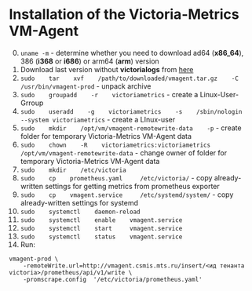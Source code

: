 # Installation of the Victoria-Metrics VM-Agent

0) `uname -m` - determine whether you need to download ad64 (**x86_64**), 386 (**i368** or **i686**) or arm64 (**arm**) version
1) Download last version without **victorialogs** from [here](https://github.com/VictoriaMetrics/VictoriaMetrics/releases/)
2) `sudo    tar    xvf    /path/to/downloaded/vmagent.tar.gz    -C /usr/bin/vmagent-prod` - unpack archive
3) `sudo    groupadd    -r    victoriametrics` - create a Linux-User-Grroup
4) `sudo    useradd    -g    victoriametrics    -s    /sbin/nologin    --system victoriametrics` - create a LInux-user
5) `sudo    mkdir    /opt/vm/vmagent-remotewrite-data    -p` - create folder for temporary Victoria-Metrics VM-Agent data
6) `sudo    chown    -R    victoriametrics:victoriametrics    /opt/vm/vmagent-remotewrite-data` - change owner of folder for temporary Victoria-Metrics VM-Agent data
7) `sudo    mkdir    /etc/victoria`
8) `sudo    cp    prometheus.yaml     /etc/victoria/` - copy already-written settings for getting metrics from prometheus exporter
9) `sudo    cp    vmagent.service     /etc/systemd/system/` - copy already-written settings for systemd
10) `sudo    systemctl    daemon-reload`
11) `sudo    systemctl    enable    vmagent.service`
12) `sudo    systemctl    start     vmagent.service`
13) `sudo    systemctl    status    vmagent.service`
14) Run:

```Shell
vmagent-prod \
    -remoteWrite.url=http://vmagent.csmis.mts.ru/insert/<ид тенанта victoria>/prometheus/api/v1/write \
    -promscrape.config  '/etc/victoria/prometheus.yaml'
```
